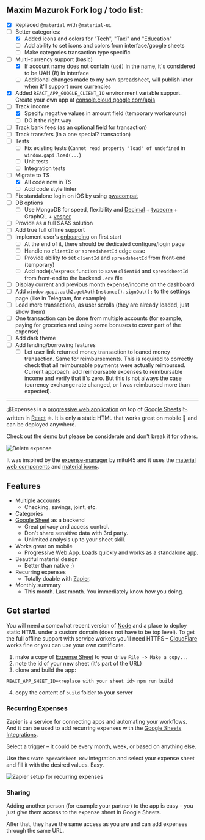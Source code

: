 ## Maxim Mazurok Fork log / todo list:
- [x] Replaced `@material` with `@material-ui`
- [ ] Better categories:
  - [x] Added icons and colors for "Tech", "Taxi" and "Education"
  - [ ] Add ability to set icons and colors from interface/google sheets
  - [ ] Make categories transaction type specific
- [ ] Multi-currency support (basic)
  - [x] If account name does not contain `(usd)` in the name, it's considered 
  to be UAH (₴) in interface
  - [ ] Additional changes made to my own spreadsheet, will publish later when 
  it'll support more currencies
- [x] Added `REACT_APP_GOOGLE_CLIENT_ID` environment variable support. Create 
your own app at [console.cloud.google.com/apis](https://console.cloud.google.com/apis)
- [ ] Track income
  - [x] Specify negative values in amount field (temporary workaround)
  - [ ] DO it the right way
- [ ] Track bank fees (as an optional field for transaction)
- [ ] Track transfers (in a one special? transaction)
- [ ] Tests
  - [ ] Fix existing tests (`Cannot read property 'load' of undefined` in 
  `window.gapi.load(...`) 
  - [ ] Unit tests
  - [ ] Integration tests
- [ ] Migrate to TS
  - [x] All code now in TS 
  - [ ] Add code style linter
- [ ] Fix standalone login on iOS by using 
[pwacompat](https://github.com/GoogleChromeLabs/pwacompat)
- [ ] DB options
  - [ ] Use MongoDB for speed, flexibility and [Decimal](https://docs.mongodb.com/manual/core/shell-types/#numberdecimal) + [typeorm](https://github.com/typeorm/typeorm) + GraphQL + [vesper](https://github.com/vesper-framework/vesper)
- [ ] Provide as a full SAAS solution
- [ ] Add true full offline support
- [ ] Implement user's [onboarding](./ONBOARDING.md) on first start
  - [ ] At the end of it, there should be dedicated configure/login page
  - [ ] Handle no `clientId` or `spreadsheetId` edge case
  - [ ] Provide ability to set `clientId` and `spreadsheetId` from front-end (temporary)
  - [ ] Add nodejs/express function to save `clientId` and `spreadsheetId` from front-end to the backend `.env` file
- [ ] Display current and previous month expense/income on the dashboard
- [ ] Add `window.gapi.auth2.getAuthInstance().signOut();` to the settings page (like in Telegram, for example)
- [ ] Load more transactions, as user scrolls (they are already loaded, just show them)
- [ ] One transaction can be done from multiple accounts (for example, paying for groceries and using some bonuses to cover part of the expense)
- [ ] Add dark theme
- [ ] Add lending/borrowing features
  - [ ] Let user link returned money transaction to loaned money transaction. Same for reimbursements.
  This is required to correctly check that all reimbursable payments were actually reimbursed.
  Current approach: add reimbursable expenses to reimbursable income and verify that it's zero.
  But this is not always the case (currency exchange rate changed, or I was reimbursed more than expected).
---

💰Expenses is a 
[progressive web application](https://developers.google.com/web/progressive-web-apps/) 
on top of [Google Sheets](https://developers.google.com/sheets/) 📉 written in 
[React](https://facebook.github.io/react/) ⚛️. It is only a static HTML that 
works great on mobile 📱 and can be deployed anywhere.

Check out the [demo](https://demo-expenses.chodounsky.net) but please be 
considerate and don't break it for others.

![Delete expense](doc/delete-expense.gif)

It was inspired by the 
[expense-manager](https://github.com/mitul45/expense-manager) by mitul45 and it 
uses the [material web components](https://material.io/components/) and 
[material icons](https://material.io/icons/).

## Features

* Multiple accounts
  * Checking, savings, joint, etc.
* Categories
* [Google Sheet](https://docs.google.com/spreadsheets/d/1Lz1_gHIgCKPKhJpFerq9PoNy-TIst7eLZ5plQi5Prv0/edit?usp=sharing) 
as a backend
  * Great privacy and access control.
  * Don't share sensitive data with 3rd party.
  * Unlimited analysis up to your sheet skill.
* Works great on mobile
  * Progressive Web App. Loads quickly and works as a standalone app.
* Beautiful material design
  * Better than native ;)
* Recurring expenses
  * Totally doable with [Zapier](http://zapier.com/).
* Monthly summary
  * This month. Last month. You immediately know how you doing.

## Get started

You will need a somewhat recent version of [Node](https://nodejs.org/en/) and a 
place to deploy static HTML under a custom domain (does not have to be top 
level). To get the full offline support with service workers you'll need 
HTTPS – [CloudFlare](https://cloudflare.com) works fine or you can use your 
own certificate.

1) make a copy of [Expense Sheet](https://docs.google.com/spreadsheets/d/1Lz1_gHIgCKPKhJpFerq9PoNy-TIst7eLZ5plQi5Prv0/edit?usp=sharing) 
to your drive `File -> Make a copy...`
2) note the id of your new sheet (it's part of the URL)
3) clone and build the app:


```
REACT_APP_SHEET_ID=<replace with your sheet id> npm run build
```

4) copy the content of `build` folder to your server

### Recurring Expenses

Zapier is a service for connecting apps and automating your workflows. And it 
can be used to add recurring expenses with the 
[Google Sheets Integrations](https://zapier.com/zapbook/google-sheets/).

Select a trigger – it could be every month, week, or based on anything else.

Use the `Create Spreadsheet Row` integration and select your expense sheet and 
fill it with the desired values. Easy.

![Zapier setup for recurring expenses](doc/zapier.png)

### Sharing

Adding another person (for example your partner) to the app is easy – you just 
give them access to the expense sheet in Google Sheets.

After that, they have the same access as you are and can add expenses through 
the same URL.
